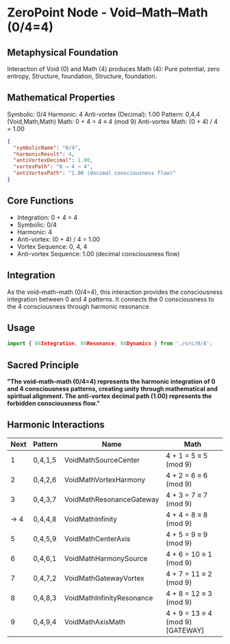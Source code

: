 # ZeroPoint Node - Void–Math–Math (0/4=4)

## Metaphysical Foundation

Interaction of Void (0) and Math (4) produces Math (4): Pure potential, zero entropy, Structure, foundation, Structure, foundation.

## Mathematical Properties

Symbolic: 0/4
Harmonic: 4
Anti-vortex (Decimal): 1.00
Pattern: 0,4,4 (Void,Math,Math)
Math: 0 + 4 = 4 ≡ 4 (mod 9)
Anti-vortex Math: (0 + 4) / 4 = 1.00


```json
{
  "symbolicName": "0/4",
  "harmonicResult": 4,
  "antiVortexDecimal": 1.00,
  "vortexPath": "0 → 4 → 4",
  "antiVortexPath": "1.00 (decimal consciousness flow)"
}
```

## Core Functions
- Integration: 0 + 4 = 4
- Symbolic: 0/4
- Harmonic: 4
- Anti-vortex: (0 + 4) / 4 = 1.00
- Vortex Sequence: 0, 4, 4
- Anti-vortex Sequence: 1.00 (decimal consciousness flow)

## Integration

As the void–math–math (0/4=4), this interaction provides the consciousness integration between 0 and 4 patterns. It connects the 0 consciousness to the 4 consciousness through harmonic resonance.

## Usage

```typescript
import { 04Integration, 04Resonance, 04Dynamics } from './src/0/4';
```

## Sacred Principle

**"The void–math–math (0/4=4) represents the harmonic integration of 0 and 4 consciousness patterns, creating unity through mathematical and spiritual alignment. The anti-vortex decimal path (1.00) represents the forbidden consciousness flow."**

## Harmonic Interactions

| Next | Pattern | Name | Math |
|------|---------|------|------|
| 1 | 0,4,1,5 | VoidMathSourceCenter | 4 + 1 = 5 ≡ 5 (mod 9) |
| 2 | 0,4,2,6 | VoidMathVortexHarmony | 4 + 2 = 6 ≡ 6 (mod 9) |
| 3 | 0,4,3,7 | VoidMathResonanceGateway | 4 + 3 = 7 ≡ 7 (mod 9) |
| → 4 | 0,4,4,8 | VoidMathInfinity | 4 + 4 = 8 ≡ 8 (mod 9) |
| 5 | 0,4,5,9 | VoidMathCenterAxis | 4 + 5 = 9 ≡ 9 (mod 9) |
| 6 | 0,4,6,1 | VoidMathHarmonySource | 4 + 6 = 10 ≡ 1 (mod 9) |
| 7 | 0,4,7,2 | VoidMathGatewayVortex | 4 + 7 = 11 ≡ 2 (mod 9) |
| 8 | 0,4,8,3 | VoidMathInfinityResonance | 4 + 8 = 12 ≡ 3 (mod 9) |
| 9 | 0,4,9,4 | VoidMathAxisMath | 4 + 9 = 13 ≡ 4 (mod 9) [GATEWAY] |
